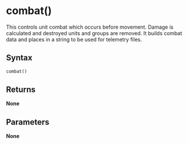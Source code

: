 # combat()
This controls unit combat which occurs before movement. Damage is calculated and destroyed units and
groups are removed. It builds combat data and places in a string to be used for telemetry files.

## Syntax
```python
combat()
```

## Returns
**None**

## Parameters
**None**